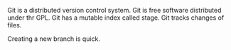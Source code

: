 Git is a distributed version control system.
Git is free software distributed under thr GPL.
Git has a mutable index called stage.
Git tracks changes of files.

Creating a new branch is quick.
